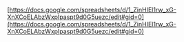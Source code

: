 [https://docs.google.com/spreadsheets/d/1_ZinHIEl1rw_xG-XnXCoELAbzWxpIpaspt9d0G5uezc/edit#gid=0](https://docs.google.com/spreadsheets/d/1_ZinHIEl1rw_xG-XnXCoELAbzWxpIpaspt9d0G5uezc/edit#gid=0)

